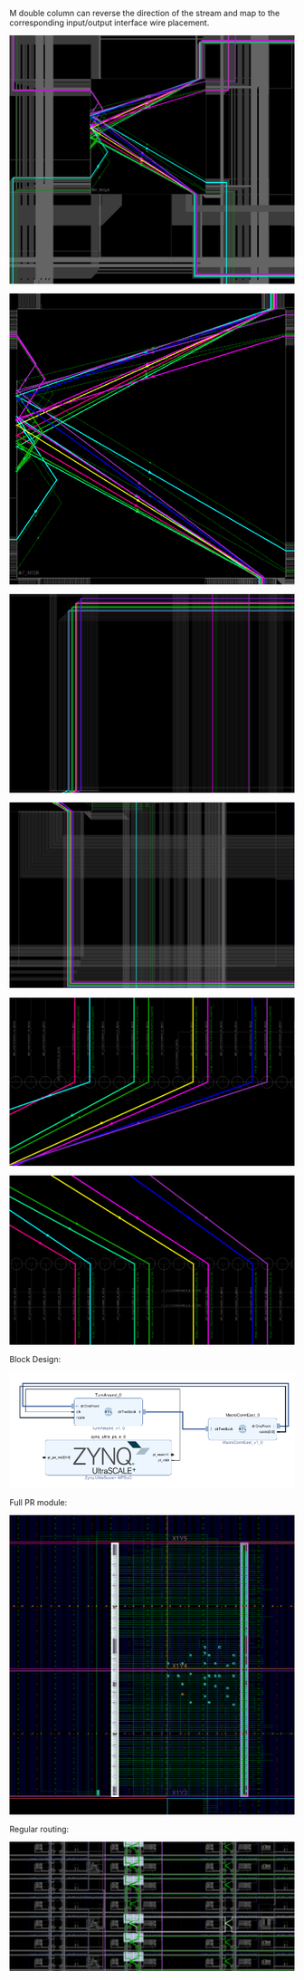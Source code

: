 
M double column can reverse the direction of the stream and map to the corresponding input/output interface wire placement.


![A](Screenshots/color_1.png)

![B](Screenshots/color_2.png)

![C](Screenshots/color_3.png)

![D](Screenshots/color_4.png)

![E](Screenshots/color_5.png)

![F](Screenshots/color_6.png)


Block Design:

![Block Design](Screenshots/BlockDesign.png)

Full PR module:

![Full PR module](Screenshots/Full.png)

Regular routing:

![Regular routing](Screenshots/RegularRouting.png)
